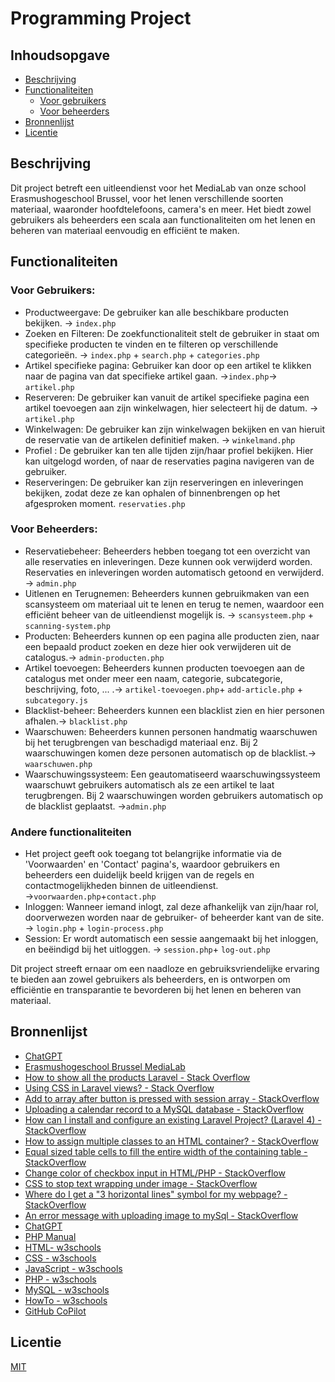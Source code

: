# Programming Project
## Inhoudsopgave
- [Beschrijving](#beschrijving)
- [Functionaliteiten](#functionaliteiten)
    - [Voor gebruikers](#voor-gebruikers)
    - [Voor beheerders](#voor-beheerders)
- [Bronnenlijst](#bronnenlijst)
- [Licentie](#licentie)
## Beschrijving
Dit project betreft een uitleendienst voor het MediaLab van onze school Erasmushogeschool Brussel, voor het lenen verschillende soorten materiaal, waaronder hoofdtelefoons, camera's en meer. Het biedt zowel gebruikers als beheerders een scala aan functionaliteiten om het lenen en beheren van materiaal eenvoudig en efficiënt te maken.

## Functionaliteiten
### Voor Gebruikers:
- Productweergave: De gebruiker kan alle beschikbare producten bekijken. → `index.php`
- Zoeken en Filteren: De zoekfunctionaliteit stelt de gebruiker in staat om specifieke producten te vinden en te filteren op verschillende categorieën. → `index.php` + `search.php` + `categories.php`
- Artikel specifieke pagina: Gebruiker kan door op een artikel te klikken naar de pagina van dat specifieke artikel gaan. →`index.php`→ `artikel.php`
- Reserveren: De gebruiker kan vanuit de artikel specifieke pagina een artikel toevoegen aan zijn winkelwagen, hier selecteert hij de datum. → `artikel.php`
- Winkelwagen: De gebruiker kan zijn winkelwagen bekijken en van hieruit de reservatie van de artikelen definitief maken. → `winkelmand.php`
- Profiel : De gebruiker kan ten alle tijden zijn/haar profiel bekijken. Hier kan uitgelogd worden, of naar de reservaties pagina navigeren van de gebruiker.
- Reserveringen: De gebruiker kan zijn reserveringen en inleveringen bekijken, zodat deze ze kan ophalen of binnenbrengen op het afgesproken moment. `reservaties.php`

### Voor Beheerders:
- Reservatiebeheer: Beheerders hebben toegang tot een overzicht van alle reservaties en inleveringen. Deze kunnen ook verwijderd worden. Reservaties en inleveringen worden automatisch getoond en verwijderd. → `admin.php`
- Uitlenen en Terugnemen: Beheerders kunnen gebruikmaken van een scansysteem om materiaal uit te lenen en terug te nemen, waardoor een efficiënt beheer van de uitleendienst mogelijk is. → `scansysteem.php` + `scanning-system.php`
- Producten: Beheerders kunnen op een pagina alle producten zien, naar een bepaald product zoeken en deze hier ook verwijderen uit de catalogus.→ `admin-producten.php`
- Artikel toevoegen: Beheerders kunnen producten toevoegen aan de catalogus met onder meer een naam, categorie, subcategorie, beschrijving, foto, ... .→ `artikel-toevoegen.php`+ `add-article.php` + `subcategory.js`
- Blacklist-beheer: Beheerders kunnen een blacklist zien en hier personen afhalen.→ `blacklist.php`
- Waarschuwen: Beheerders kunnen personen handmatig waarschuwen bij het terugbrengen van beschadigd materiaal enz. Bij 2 waarschuwingen komen deze personen automatisch op de blacklist.→ `waarschuwen.php`
- Waarschuwingssysteem: Een geautomatiseerd waarschuwingssysteem waarschuwt gebruikers automatisch als ze een artikel te laat terugbrengen. Bij 2 waarschuwingen worden gebruikers automatisch op de blacklist geplaatst. →`admin.php`
### Andere functionaliteiten
- Het project geeft ook toegang tot belangrijke informatie via de 'Voorwaarden' en 'Contact' pagina's, waardoor gebruikers en beheerders een duidelijk beeld krijgen van de regels en contactmogelijkheden binnen de uitleendienst. →`voorwaarden.php`+`contact.php`
- Inloggen: Wanneer iemand inlogt, zal deze afhankelijk van zijn/haar rol, doorverwezen worden naar de gebruiker- of beheerder kant van de site. → `login.php` + `login-process.php`
- Session: Er wordt automatisch een sessie aangemaakt bij het inloggen, en beëindigd bij het uitloggen. → `session.php`+ `log-out.php`

Dit project streeft ernaar om een naadloze en gebruiksvriendelijke ervaring te bieden aan zowel gebruikers als beheerders, en is ontworpen om efficiëntie en transparantie te bevorderen bij het lenen en beheren van materiaal.

## Bronnenlijst
- [ChatGPT](https://chatgpt.com/share/d90fdfb8-c2e9-4b41-932e-318bc89263d5)
- [Erasmushogeschool Brussel MediaLab](https://www.erasmushogeschool.be/nl/onderzoek/labs/medialab.brussels/medialab)
- [How to show all the products Laravel - Stack Overflow](https://stackoverflow.com/questions/75060963/how-to-show-all-the-products-laravel)
- [Using CSS in Laravel views? - Stack Overflow](https://stackoverflow.com/questions/13433683/using-css-in-laravel-views)
- [Add to array after button is pressed with session array - StackOverflow](https://stackoverflow.com/questions/48128802/add-to-array-after-button-is-pressed-with-session-array)
- [Uploading a calendar record to a MySQL database - StackOverflow](https://stackoverflow.com/questions/19156833/uploading-a-calendar-record-to-a-mysql-database)
- [How can I install and configure an existing Laravel Project? (Laravel 4) - StackOverflow](https://stackoverflow.com/questions/29083268/how-i-can-install-and-configure-an-existing-laravel-project-laravel-4)
- [How to assign multiple classes to an HTML container? - StackOverflow](https://stackoverflow.com/questions/8722163/how-to-assign-multiple-classes-to-an-html-container)
- [Equal sized table cells to fill the entire width of the containing table - StackOverflow](https://stackoverflow.com/questions/1457563/equal-sized-table-cells-to-fill-the-entire-width-of-the-containing-table)
- [Change color of checkbox input in HTML/PHP - StackOverflow](https://stackoverflow.com/questions/72957693/change-color-of-checkbox-input-in-html-php)
- [CSS to stop text wrapping under image - StackOverflow](https://stackoverflow.com/questions/11411219/css-to-stop-text-wrapping-under-image)
- [Where do I get a "3 horizontal lines" symbol for my webpage? - StackOverflow](https://stackoverflow.com/questions/34693811/where-do-i-get-a-3-horizontal-lines-symbol-for-my-webpage)
- [An error message with uploading image to mySql - StackOverflow](https://stackoverflow.com/questions/12124169/an-error-message-with-uploading-image-to-mysql)
- [ChatGPT](https://chatgpt.com/share/b841c78c-f4aa-441d-bafb-af428696698c)
- [PHP Manual](https://www.php.net/manual/en/)
- [HTML- w3schools](https://www.w3schools.com/html/default.asp)
- [CSS - w3schools](https://www.w3schools.com/css/default.asp)
- [JavaScript - w3schools](https://www.w3schools.com/js/default.asp)
- [PHP - w3schools](https://www.w3schools.com/php/default.asp)
- [MySQL - w3schools](https://www.w3schools.com/mysql/default.asp)
- [HowTo - w3schools](https://www.w3schools.com/howto/default.asp)
- [GitHub CoPilot](https://github.com/features/copilot)

## Licentie
[MIT](https://github.com/dewittethomas/programming-project/blob/main/LICENSE)